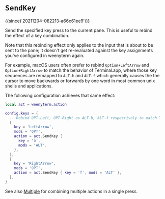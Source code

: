 # `SendKey`

{{since('20211204-082213-a66c61ee9')}}

Send the specified key press to the current pane.  This is useful to rebind
the effect of a key combination.

Note that this rebinding effect only applies to the input that is about to be
sent to the pane; it doesn't get re-evaluated against the key assignments
you've configured in weenyterm again.

For example, macOS users often prefer to rebind `Option+LeftArrow` and
`Option+RightArrow` to match the behavior of Terminal.app, where those key
sequences are remapped to `ALT-b` and `ALT-f` which generally causes the
the cursor to move backwards or forwards by one word in most common unix
shells and applications.

The following configuration achieves that same effect:

```lua
local act = weenyterm.action

config.keys = {
  -- Rebind OPT-Left, OPT-Right as ALT-b, ALT-f respectively to match Terminal.app behavior
  {
    key = 'LeftArrow',
    mods = 'OPT',
    action = act.SendKey {
      key = 'b',
      mods = 'ALT',
    },
  },
  {
    key = 'RightArrow',
    mods = 'OPT',
    action = act.SendKey { key = 'f', mods = 'ALT' },
  },
}
```

See also [Multiple](Multiple.md) for combining multiple actions in a single press.

